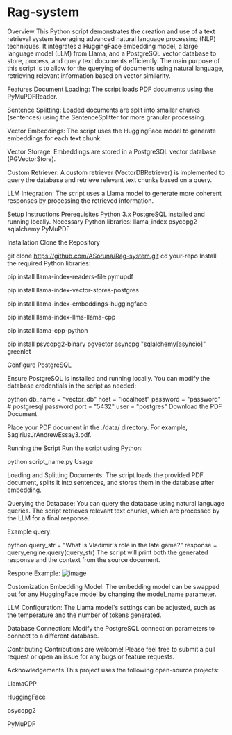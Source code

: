 # Rag-system

Overview
This Python script demonstrates the creation and use of a text retrieval system leveraging advanced natural language processing (NLP) techniques. It integrates a HuggingFace embedding model, a large language model (LLM) from Llama, and a PostgreSQL vector database to store, process, and query text documents efficiently. The main purpose of this script is to allow for the querying of documents using natural language, retrieving relevant information based on vector similarity.

Features
Document Loading: The script loads PDF documents using the PyMuPDFReader.

Sentence Splitting: Loaded documents are split into smaller chunks (sentences) using the SentenceSplitter for more granular processing.

Vector Embeddings: The script uses the HuggingFace model to generate embeddings for each text chunk.

Vector Storage: Embeddings are stored in a PostgreSQL vector database (PGVectorStore).

Custom Retriever: A custom retriever (VectorDBRetriever) is implemented to query the database and retrieve relevant text chunks based on a query.

LLM Integration: The script uses a Llama model to generate more coherent responses by processing the retrieved information.

Setup Instructions
Prerequisites
Python 3.x
PostgreSQL installed and running locally.
Necessary Python libraries:
llama_index
psycopg2
sqlalchemy
PyMuPDF

Installation
Clone the Repository

git clone https://github.com/ASoruna/Rag-system.git
cd your-repo
Install the required Python libraries:

pip install llama-index-readers-file pymupdf

pip install llama-index-vector-stores-postgres

pip install llama-index-embeddings-huggingface

pip install llama-index-llms-llama-cpp

pip install llama-cpp-python

pip install psycopg2-binary pgvector asyncpg "sqlalchemy[asyncio]" greenlet


Configure PostgreSQL

Ensure PostgreSQL is installed and running locally. You can modify the database credentials in the script as needed:

python
db_name = "vector_db"
host = "localhost"
password = "password"  # postgresql password
port = "5432"
user = "postgres"
Download the PDF Document

Place your PDF document in the ./data/ directory. For example, SagiriusJrAndrewEssay3.pdf.

Running the Script
Run the script using Python:

python script_name.py
Usage

Loading and Splitting Documents: The script loads the provided PDF document, splits it into sentences, and stores them in the database after embedding.

Querying the Database: You can query the database using natural language queries. The script retrieves relevant text chunks, which are processed by the LLM for a final response.

Example query:

python
query_str = "What is Vladimir's role in the late game?"
response = query_engine.query(query_str)
The script will print both the generated response and the context from the source document.

Respone Example:
![image](https://github.com/user-attachments/assets/2521aec0-2f22-46a0-95f5-077492227d70)



Customization
Embedding Model: The embedding model can be swapped out for any HuggingFace model by changing the model_name parameter.

LLM Configuration: The Llama model's settings can be adjusted, such as the temperature and the number of tokens generated.

Database Connection: Modify the PostgreSQL connection parameters to connect to a different database.


Contributing
Contributions are welcome! Please feel free to submit a pull request or open an issue for any bugs or feature requests.

Acknowledgements
This project uses the following open-source projects:

LlamaCPP

HuggingFace

psycopg2

PyMuPDF
